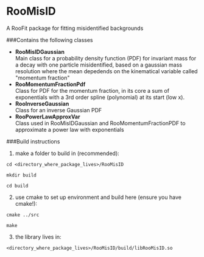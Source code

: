# RooMisID
A RooFit package for fitting misidentified backgrounds

###Contains the following classes
  * __RooMisIDGaussian__  
    Main class for a probability density function (PDF) for invariant mass for a
    decay with one particle misidentified, based on a gaussian mass resolution where the mean depedends on the kinematical variable called "momentum fraction"
  * __RooMomentumFractionPdf__  
    Class for PDF for the momentum fraction, in its core a sum of exponentials with a 3rd order spline (polynomial) at its start (low x). 
  * __RooInverseGaussian__  
    Class for an inverse Gaussian PDF
  * __RooPowerLawApproxVar__  
    Class used in RooMisIDGaussian and RooMomentumFractionPDF to approximate a power law with exponentials

###Build instructions
  1. make a folder to build in (recommended):  
   ```
   cd <directory_where_package_lives>/RooMisID
   ```  
   ```
   mkdir build
   ```  
   ```
   cd build  
   ```
  2. use cmake to set up environment and build here (ensure you have cmake!):  
   ```
   cmake ../src
   ```  
   ```
   make  
   ```
  3. the library lives in:  
   ```
   <directory_where_package_lives>/RooMisID/build/libRooMisID.so  
   ```
